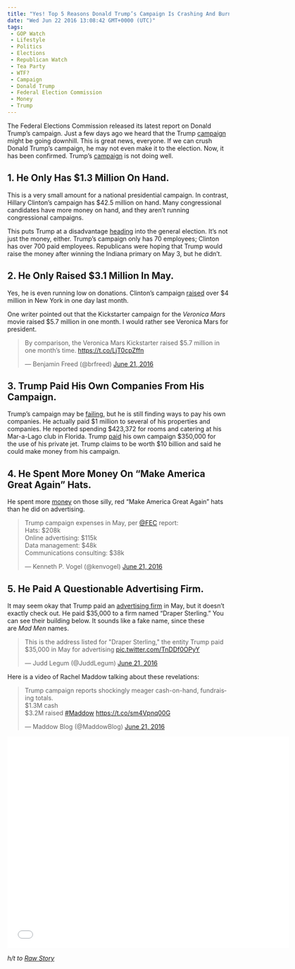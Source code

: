 ```yaml
---
title: "Yes! Top 5 Reasons Donald Trump’s Campaign Is Crashing And Burning (TWEETS AND VIDEO)"
date: "Wed Jun 22 2016 13:08:42 GMT+0000 (UTC)"
tags: 
 - GOP Watch
 - Lifestyle
 - Politics
 - Elections
 - Republican Watch
 - Tea Party
 - WTF?
 - Campaign
 - Donald Trump
 - Federal Election Commission
 - Money
 - Trump
---
```

<p><!--OffDef--></p><p><!--Ads1--></p><p>The Federal Elections Commission released its latest report on Donald Trump&#x2019;s campaign. Just a few days ago we heard that the Trump <a href="http://www.liberalamerica.org/2016/06/20/new-york-times-trump-may-be-too-broke-to-campaign/" target="_blank">campaign</a> might be going downhill. This is great news, everyone. If we can crush Donald Trump&#x2019;s campaign, he may not even make it to the election. Now, it has been confirmed. Trump&#x2019;s <a href="http://www.rawstory.com/2016/06/here-are-5-bombshell-revelations-that-show-trumps-campaign-is-a-massive-con-job/" onclick="__gaTracker(&apos;send&apos;, &apos;event&apos;, &apos;outbound-article&apos;, &apos;http://www.rawstory.com/2016/06/here-are-5-bombshell-revelations-that-show-trumps-campaign-is-a-massive-con-job/&apos;, &apos;campaign&apos;);" target="_blank">campaign</a> is not doing well.</p><h2>1. He Only Has $1.3 Million On Hand.</h2><p>This is a very small amount for a national presidential campaign. In contrast, Hillary Clinton&#x2019;s campaign has $42.5 million on hand. Many congressional candidates have more money on hand, and they aren&#x2019;t running congressional campaigns.</p><p>This puts Trump at a disadvantage <a href="http://www.politico.com/story/2016/06/scrawny-trump-campaign-sputters-into-general-224580" onclick="__gaTracker(&apos;send&apos;, &apos;event&apos;, &apos;outbound-article&apos;, &apos;http://www.politico.com/story/2016/06/scrawny-trump-campaign-sputters-into-general-224580&apos;, &apos;heading&apos;);" target="_blank">heading</a> into the general election. It&#x2019;s not just the money, either. Trump&#x2019;s campaign only has 70 employees; Clinton has over 700 paid employees. Republicans were hoping that Trump would raise the money after winning the Indiana primary on May 3, but he didn&#x2019;t.</p><h2>2. He Only Raised $3.1 Million In May.</h2><p>Yes, he is even running low on donations. Clinton&#x2019;s campaign <a href="http://www.rawstory.com/2016/06/here-are-5-bombshell-revelations-that-show-trumps-campaign-is-a-massive-con-job/" onclick="__gaTracker(&apos;send&apos;, &apos;event&apos;, &apos;outbound-article&apos;, &apos;http://www.rawstory.com/2016/06/here-are-5-bombshell-revelations-that-show-trumps-campaign-is-a-massive-con-job/&apos;, &apos;raised&apos;);" target="_blank">raised</a> over $4 million in New York in one day last month.</p><p><script async src="//platform.twitter.com/widgets.js" charset="utf-8"></script></p><p>One writer pointed out that the Kickstarter campaign for the&#xA0;<em>Veronica Mars</em> movie raised $5.7 million in one month. I would rather see Veronica Mars for president.</p><blockquote class="twitter-tweet" data-width="500"><p lang="en" dir="ltr">By comparison, the Veronica Mars Kickstarter raised $5.7 million in one month&#x2019;s time. <a href="https://t.co/LjT0cpZffn" onclick="__gaTracker(&apos;send&apos;, &apos;event&apos;, &apos;outbound-article&apos;, &apos;https://t.co/LjT0cpZffn&apos;, &apos;https://t.co/LjT0cpZffn&apos;);">https://t.co/LjT0cpZffn</a></p>
<p>&#x2014; Benjamin Freed (@brfreed) <a href="https://twitter.com/brfreed/status/745072206116356096" onclick="__gaTracker(&apos;send&apos;, &apos;event&apos;, &apos;outbound-article&apos;, &apos;https://twitter.com/brfreed/status/745072206116356096&apos;, &apos;June 21, 2016&apos;);">June 21, 2016</a></p></blockquote><p><script async src="//platform.twitter.com/widgets.js" charset="utf-8"></script></p><h2>3. Trump Paid His Own Companies From His Campaign.</h2><p>Trump&#x2019;s campaign may be <a href="http://www.rawstory.com/2016/06/here-are-5-bombshell-revelations-that-show-trumps-campaign-is-a-massive-con-job/" onclick="__gaTracker(&apos;send&apos;, &apos;event&apos;, &apos;outbound-article&apos;, &apos;http://www.rawstory.com/2016/06/here-are-5-bombshell-revelations-that-show-trumps-campaign-is-a-massive-con-job/&apos;, &apos;failing&apos;);" target="_blank">failing</a>, but he is still finding ways to pay his own companies. He actually paid $1 million to several of his properties and companies. He reported spending $423,372 for rooms and catering at his Mar-a-Lago club in Florida. Trump <a href="http://www.huffingtonpost.com/entry/trump-campaign-payments_us_5768a69ee4b0853f8bf1fe2d" onclick="__gaTracker(&apos;send&apos;, &apos;event&apos;, &apos;outbound-article&apos;, &apos;http://www.huffingtonpost.com/entry/trump-campaign-payments_us_5768a69ee4b0853f8bf1fe2d&apos;, &apos;paid&apos;);" target="_blank">paid</a> his own campaign $350,000 for the&#xA0;use of his private jet. Trump claims to be worth $10 billion and said he could make money from his campaign.</p><h2>4. He Spent More Money On &#x201C;Make America Great Again&#x201D; Hats.</h2><p>He spent more <a href="http://www.esquire.com/news-politics/politics/news/a46039/trump-spending-on-hats/" onclick="__gaTracker(&apos;send&apos;, &apos;event&apos;, &apos;outbound-article&apos;, &apos;http://www.esquire.com/news-politics/politics/news/a46039/trump-spending-on-hats/&apos;, &apos;money&apos;);" target="_blank">money</a> on those silly, red &#x201C;Make America Great Again&#x201D; hats than he did on advertising.</p><p><!--Ads2--></p><blockquote class="twitter-tweet" data-width="500"><p lang="en" dir="ltr">Trump campaign expenses in May, per <a href="https://twitter.com/FEC" onclick="__gaTracker(&apos;send&apos;, &apos;event&apos;, &apos;outbound-article&apos;, &apos;https://twitter.com/FEC&apos;, &apos;@FEC&apos;);">@FEC</a> report:<br>Hats: $208k<br>Online advertising: $115k<br>Data management: $48k<br>Communications consulting: $38k</p>
<p>&#x2014; Kenneth P. Vogel (@kenvogel) <a href="https://twitter.com/kenvogel/status/745098363155132416" onclick="__gaTracker(&apos;send&apos;, &apos;event&apos;, &apos;outbound-article&apos;, &apos;https://twitter.com/kenvogel/status/745098363155132416&apos;, &apos;June 21, 2016&apos;);">June 21, 2016</a></p></blockquote><p><script async src="//platform.twitter.com/widgets.js" charset="utf-8"></script></p><h2>5. He Paid A Questionable Advertising Firm.</h2><p>It may seem okay that Trump paid an <a href="http://www.rawstory.com/2016/06/here-are-5-bombshell-revelations-that-show-trumps-campaign-is-a-massive-con-job/" onclick="__gaTracker(&apos;send&apos;, &apos;event&apos;, &apos;outbound-article&apos;, &apos;http://www.rawstory.com/2016/06/here-are-5-bombshell-revelations-that-show-trumps-campaign-is-a-massive-con-job/&apos;, &apos;advertising firm&apos;);" target="_blank">advertising firm</a> in May, but it doesn&#x2019;t exactly check out. He paid $35,000 to a firm named&#xA0;&#x201C;Draper Sterling.&#x201D; You can see their building below. It sounds like a fake name, since these are&#xA0;<em>Mad Men&#xA0;</em>names.</p><blockquote class="twitter-tweet" data-width="500"><p lang="en" dir="ltr">This is the address listed for &quot;Draper Sterling,&quot; the entity Trump paid $35,000 in May for advertising <a href="https://t.co/TnDDf0OPyY" onclick="__gaTracker(&apos;send&apos;, &apos;event&apos;, &apos;outbound-article&apos;, &apos;https://t.co/TnDDf0OPyY&apos;, &apos;pic.twitter.com/TnDDf0OPyY&apos;);">pic.twitter.com/TnDDf0OPyY</a></p>
<p>&#x2014; Judd Legum (@JuddLegum) <a href="https://twitter.com/JuddLegum/status/745096813821177856" onclick="__gaTracker(&apos;send&apos;, &apos;event&apos;, &apos;outbound-article&apos;, &apos;https://twitter.com/JuddLegum/status/745096813821177856&apos;, &apos;June 21, 2016&apos;);">June 21, 2016</a></p></blockquote><p><script async src="//platform.twitter.com/widgets.js" charset="utf-8"></script></p><p>Here is a video of Rachel Maddow talking about these revelations:</p><blockquote class="twitter-tweet" data-width="500"><p lang="en" dir="ltr">Trump campaign reports shockingly meager cash-on-hand, fundraising totals.<br>$1.3M cash<br>$3.2M raised <a href="https://twitter.com/hashtag/Maddow?src=hash" onclick="__gaTracker(&apos;send&apos;, &apos;event&apos;, &apos;outbound-article&apos;, &apos;https://twitter.com/hashtag/Maddow?src=hash&apos;, &apos;#Maddow&apos;);">#Maddow</a> <a href="https://t.co/sm4Vpnq00G" onclick="__gaTracker(&apos;send&apos;, &apos;event&apos;, &apos;outbound-article&apos;, &apos;https://t.co/sm4Vpnq00G&apos;, &apos;https://t.co/sm4Vpnq00G&apos;);">https://t.co/sm4Vpnq00G</a></p>
<p>&#x2014; Maddow Blog (@MaddowBlog) <a href="https://twitter.com/MaddowBlog/status/745074530196979712" onclick="__gaTracker(&apos;send&apos;, &apos;event&apos;, &apos;outbound-article&apos;, &apos;https://twitter.com/MaddowBlog/status/745074530196979712&apos;, &apos;June 21, 2016&apos;);">June 21, 2016</a></p></blockquote><p><script async src="//platform.twitter.com/widgets.js" charset="utf-8"></script></p><p><iframe width="640" height="480" src="//www.youtube.com/embed/BfPdNZeUqUQ" frameborder="0" allowfullscreen></iframe></p><p><em>h/t to <a href="http://www.rawstory.com/2016/06/here-are-5-bombshell-revelations-that-show-trumps-campaign-is-a-massive-con-job/" onclick="__gaTracker(&apos;send&apos;, &apos;event&apos;, &apos;outbound-article&apos;, &apos;http://www.rawstory.com/2016/06/here-are-5-bombshell-revelations-that-show-trumps-campaign-is-a-massive-con-job/&apos;, &apos;Raw Story&apos;);">Raw Story</a></em></p>